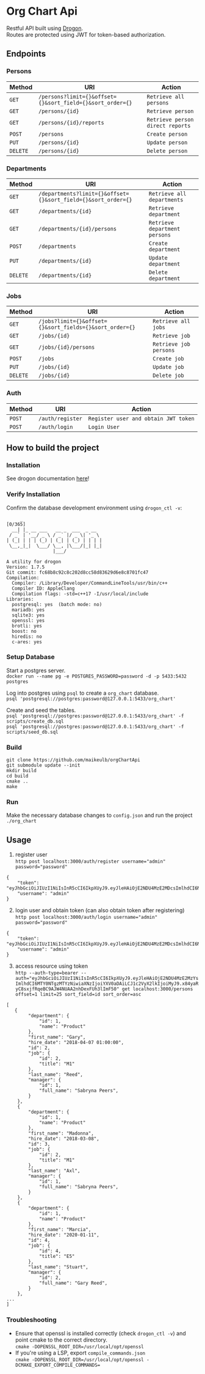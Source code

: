 # Org Chart Api

Restful API built using
[Drogon](https://github.com/drogonframework/drogon).</br>
Routes are protected using JWT for token-based authorization.

Endpoints
---------

### Persons
| Method     | URI                                   | Action                                    |
|------------|---------------------------------------|-------------------------------------------|
| `GET`      | `/persons?limit={}&offset={}&sort_field={}&sort_order={}` | `Retrieve all persons`    |
| `GET`      | `/persons/{id}`                       | `Retrieve person`                         |
| `GET`      | `/persons/{id}/reports`               | `Retrieve person direct reports`          |
| `POST`     | `/persons`                            | `Create person`                           |
| `PUT`      | `/persons/{id}`                       | `Update person`                           |
| `DELETE`   | `/persons/{id}          `             | `Delete person`                           |

### Departments
| Method     | URI                                   | Action                                    |
|------------|---------------------------------------|-------------------------------------------|
| `GET`      | `/departments?limit={}&offset={}&sort_field={}&sort_order={}`   | `Retrieve all departments`     |
| `GET`      | `/departments/{id}`                   | `Retrieve department`                     |
| `GET`      | `/departments/{id}/persons`           | `Retrieve department persons`             |
| `POST`     | `/departments`                        | `Create department`                       |
| `PUT`      | `/departments/{id}`                   | `Update department`                       |
| `DELETE`   | `/departments/{id}`                   | `Delete department`                       |

### Jobs
| Method     | URI                                   | Action                                    |
|------------|---------------------------------------|-------------------------------------------|
| `GET`      | `/jobs?limit={}&offset={}&sort_fields={}&sort_order={}` | `Retrieve all jobs`     |
| `GET`      | `/jobs/{id}`                          | `Retrieve job`                            |
| `GET`      | `/jobs/{id}/persons`                  | `Retrieve job persons`                    |
| `POST`     | `/jobs`                               | `Create job`                              |
| `PUT`      | `/jobs/{id}`                          | `Update job`                              |
| `DELETE`   | `/jobs/{id}`                          | `Delete job`                              |

### Auth
| Method     | URI                                   | Action                                    |
|------------|---------------------------------------|-------------------------------------------|
| `POST`     | `/auth/register`                      | `Register user and obtain JWT token`      |
| `POST`     | `/auth/login`                         | `Login User `                             |

How to build the project
---
### Installation
See drogon documentation [here](https://github.com/an-tao/drogon/wiki/ENG-02-Installation#System-Requirements)! 

### Verify Installation
Confirm the database development environment using `drogon_ctl -v`:
```
     _                                                                                                                                                                                                       [0/365]
  __| |_ __ ___   __ _  ___  _ __
 / _` | '__/ _ \ / _` |/ _ \| '_ \
| (_| | | | (_) | (_| | (_) | | | |
 \__,_|_|  \___/ \__, |\___/|_| |_|
                 |___/

A utility for drogon
Version: 1.7.5
Git commit: fc68b8c92c8c202d8cc58d83629d6e8c8701fc47
Compilation:
  Compiler: /Library/Developer/CommandLineTools/usr/bin/c++
  Compiler ID: AppleClang
  Compilation flags: -std=c++17 -I/usr/local/include
Libraries:
  postgresql: yes  (batch mode: no)
  mariadb: yes
  sqlite3: yes
  openssl: yes
  brotli: yes
  boost: no
  hiredis: no
  c-ares: yes
```

### Setup Database
Start a postgres server. <br />
`docker run --name pg -e POSTGRES_PASSWORD=password -d -p 5433:5432 postgres`


Log into postgres using `psql` to create a `org_chart` database. <br />
`psql 'postgresql://postgres:password@127.0.0.1:5433/org_chart'`

Create and seed the tables. <br />
`psql 'postgresql://postgres:password@127.0.0.1:5433/org_chart' -f scripts/create_db.sql` <br />
`psql 'postgresql://postgres:password@127.0.0.1:5433/org_chart' -f scripts/seed_db.sql`

### Build
```
git clone https://github.com/maikeulb/orgChartApi
git submodule update --init
mkdir build
cd build
cmake ..
make
```
### Run
Make the necessary database changes to `config.json` and run the project `./org_chart`

Usage
---------------
1. register user</br>
`http post localhost:3000/auth/register username="admin" password="password"`
```
{
    "token": "eyJhbGciOiJIUzI1NiIsInR5cCI6IkpXUyJ9.eyJleHAiOjE2NDU4MzE2MDcsImlhdCI6MTY0NTgzMTYwNywiaXNzIjoiYXV0aDAiLCJ1c2VyX2lkIjoiMCJ9.8PyNKVTlY6Qy81kXrCXTSD2XRxSKHLxmIELqEmOyFoU",
    "username": "admin"
}
```

2. login user and obtain token (can also obtain token after registering)</br>
`http post localhost:3000/auth/login username="admin" password="password"`
```
{
    "token": "eyJhbGciOiJIUzI1NiIsInR5cCI6IkpXUyJ9.eyJleHAiOjE2NDU4MzE2MDcsImlhdCI6MTY0NTgzMTYwNywiaXNzIjoiYXV0aDAiLCJ1c2VyX2lkIjoiMCJ9.8PyNKVTlY6Qy81kXrCXTSD2XRxSKHLxmIELqEmOyFoU",
    "username": "admin"
}
```

3. access resource using token</br>
`http --auth-type=bearer --auth="eyJhbGciOiJIUzI1NiIsInR5cCI6IkpXUyJ9.eyJleHAiOjE2NDU4MzE2MzYsImlhdCI6MTY0NTgzMTYzNiwiaXNzIjoiYXV0aDAiLCJ1c2VyX2lkIjoiMyJ9.x84yaRyC8sxjfRqeBC9AJW4NUAA2nhDexFUh3lImF50" get localhost:3000/persons offset=1 limit=25 sort_field=id sort_order=asc`
```
[
   {
        "department": {
            "id": 1,
            "name": "Product"
        },
        "first_name": "Gary",
        "hire_date": "2018-04-07 01:00:00",
        "id": 2,
        "job": {
            "id": 2,
            "title": "M1"
        },
        "last_name": "Reed",
        "manager": {
            "id": 1,
            "full_name": "Sabryna Peers",
        }
    },
    {
        "department": {
            "id": 1,
            "name": "Product"
        },
        "first_name": "Madonna",
        "hire_date": "2018-03-08",
        "id": 3,
        "job": {
            "id": 2,
            "title": "M1"
        },
        "last_name": "Axl",
        "manager": {
            "id": 1,
            "full_name": "Sabryna Peers",
        }
    },
    {
        "department": {
            "id": 1,
            "name": "Product"
        },
        "first_name": "Marcia",
        "hire_date": "2020-01-11",
        "id": 4,
        "job": {
            "id": 4,
            "title": "E5"
        },
        "last_name": "Stuart",
        "manager": {
            "id": 2,
            "full_name": "Gary Reed",
        }
    },
...
]
```

### Troubleshooting
* Ensure that openssl is installed correctly (check `drogon_ctl -v`) and point cmake to the correct directory. </br>
  `cmake -DOPENSSL_ROOT_DIR=/usr/local/opt/openssl`
* If you're using a LSP, export `compile_commands.json` </br>
  `cmake -DOPENSSL_ROOT_DIR=/usr/local/opt/openssl -DCMAKE_EXPORT_COMPILE_COMMANDS=`
